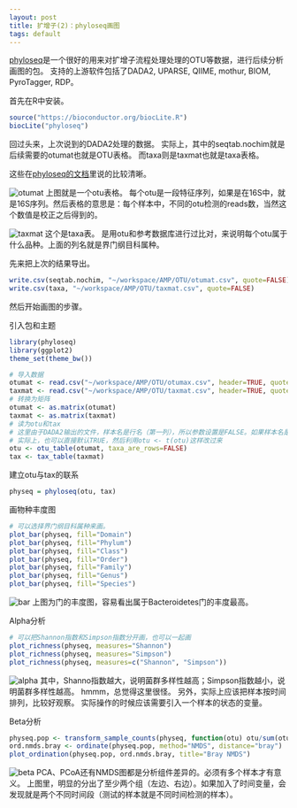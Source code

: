 ```yaml
---
layout: post
title: 扩增子(2)：phyloseq画图
tags: default
---
```

[phyloseq](https://joey711.github.io/phyloseq/index.html)是一个很好的用来对扩增子流程处理处理的OTU等数据，进行后续分析画图的包。
支持的上游软件包括了DADA2, UPARSE, QIIME, mothur, BIOM, PyroTagger, RDP。

首先在R中安装。
```R
source("https://bioconductor.org/biocLite.R")
biocLite("phyloseq")
```

回过头来，上次说到的DADA2处理的数据。
实际上，其中的seqtab.nochim就是后续需要的otumat也就是OTU表格。
而taxa则是taxmat也就是taxa表格。

这些在[phyloseq的文档](https://joey711.github.io/phyloseq/import-data.html#loading_included_data)里说的比较清晰。

![otumat](https://raw.githubusercontent.com/pzweuj/pzweuj.github.io/master/downloads/images/amp-2-otumat.PNG)
上图就是一个otu表格。
每个otu是一段特征序列，如果是在16S中，就是16S序列。然后表格的意思是：每个样本中，不同的otu检测的reads数，当然这个数值是校正之后得到的。

![taxmat](https://raw.githubusercontent.com/pzweuj/pzweuj.github.io/master/downloads/images/amp-2-taxmat.PNG)
这个是taxa表。
是用otu和参考数据库进行过比对，来说明每个otu属于什么品种。上面的列名就是界门纲目科属种。


先来把上次的结果导出。
```R
write.csv(seqtab.nochim, "~/workspace/AMP/OTU/otumat.csv", quote=FALSE)
write.csv(taxa, "~/workspace/AMP/OTU/taxmat.csv", quote=FALSE)
```

然后开始画图的步骤。

引入包和主题
```R
library(phyloseq)
library(ggplot2)
theme_set(theme_bw())

# 导入数据
otumat <- read.csv("~/workspace/AMP/OTU/otumax.csv", header=TRUE, quote="", row.names=1)
taxmat <- read.csv("~/workspace/AMP/OTU/taxmat.csv", header=TRUE, quote="", row.names=1)
# 转换为矩阵
otumat <- as.matrix(otumat)
taxmat <- as.matrix(taxmat)
# 读为otu和tax
# 这里由于DADA2输出的文件，样本名是行名（第一列），所以参数设置是FALSE。如果样本名是列名，则设置为TRUE
# 实际上，也可以直接默认TRUE，然后利用otu <- t(otu)这样改过来
otu <- otu_table(otumat, taxa_are_rows=FALSE)
tax <- tax_table(taxmat)
```

建立otu与tax的联系
```R
physeq = phyloseq(otu, tax)
```

画物种丰度图
```R
# 可以选择界门纲目科属种来画。
plot_bar(physeq, fill="Domain")
plot_bar(physeq, fill="Phylum")
plot_bar(physeq, fill="Class")
plot_bar(physeq, fill="Order")
plot_bar(physeq, fill="Family")
plot_bar(physeq, fill="Genus")
plot_bar(physeq, fill="Species")
```
![bar](https://raw.githubusercontent.com/pzweuj/pzweuj.github.io/master/downloads/images/amp-2-bar.PNG)
上图为门的丰度图，容易看出属于Bacteroidetes门的丰度最高。


Alpha分析
```R
# 可以把Shannon指数和Simpson指数分开画，也可以一起画
plot_richness(physeq, measures="Shannon")
plot_richness(physeq, measures="Simpson")
plot_richness(physeq, measures=c("Shannon", "Simpson"))
```
![alpha](https://raw.githubusercontent.com/pzweuj/pzweuj.github.io/master/downloads/images/amp-2-alpha.PNG)
其中，Shanno指数越大，说明菌群多样性越高；Simpson指数越小，说明菌群多样性越高。
hmmm，总觉得这里很怪。
另外，实际上应该把样本按时间排列，比较好观察。
实际操作的时候应该需要引入一个样本的状态的变量。

Beta分析
```R
physeq.pop <- transform_sample_counts(physeq, function(otu) otu/sum(otu))
ord.nmds.bray <- ordinate(physeq.pop, method="NMDS", distance="bray")
plot_ordination(physeq.pop, ord.nmds.bray, title="Bray NMDS")
```
![beta](https://raw.githubusercontent.com/pzweuj/pzweuj.github.io/master/downloads/images/amp-2-beta.PNG)
PCA、PCoA还有NMDS图都是分析组件差异的。必须有多个样本才有意义。
上图里，明显的分出了至少两个组（左边、右边）。如果加入了时间变量，会发现就是两个不同时间段（测试的样本就是不同时间检测的样本）。




[-_-]:困死了。